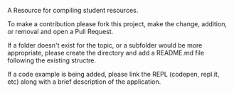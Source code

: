 A Resource for compiling student resources.

To make a contribution please fork this project, make the change, addition, or
removal and open a Pull Request.

If a folder doesn't exist for the topic, or a subfolder would be more
appropriate, please create the directory and add a README.md file following the
existing structre.

If a code example is being added, please link the REPL (codepen, repl.it, etc)
along with a brief description of the application.
